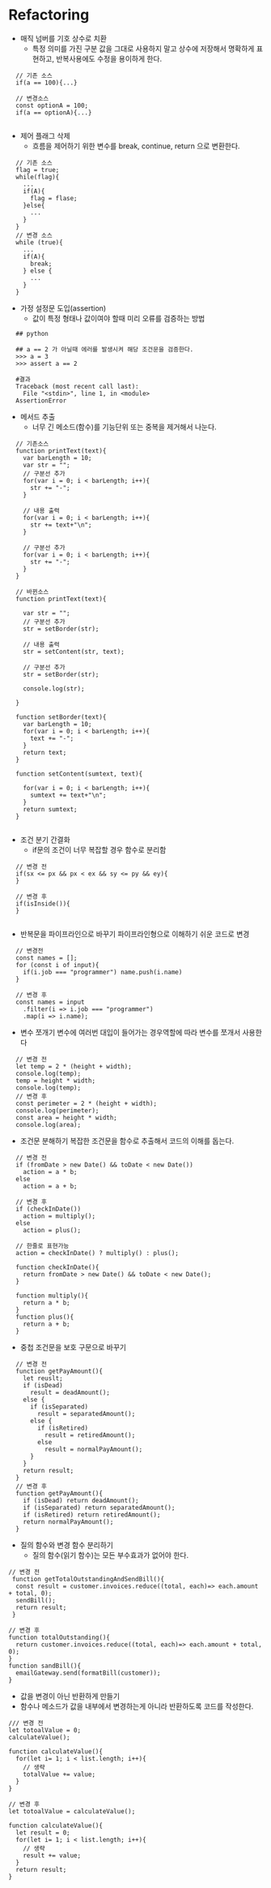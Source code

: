 # Refactoring

* 매직 넘버를 기호 상수로 치환
  + 특정 의미를 가진 구분 값을 그대로 사용하지 말고 상수에 저장해서 명확하게 표현하고,
  반복사용에도 수정을 용이하게 한다.
```
  // 기존 소스
  if(a == 100){...}
  
  // 변경소스
  const optionA = 100;
  if(a == optionA){...}
  
```

* 제어 플래그 삭제
  + 흐름을 제어하기 위한 변수를 break, continue, return 으로 변환한다.
```
  // 기존 소스
  flag = true;
  while(flag){
    ...
    if(A){
      flag = flase;
    }else{
      ...
    }
  }
  // 변경 소스
  while (true){
    ...
    if(A){
      break;
    } else {
      ...
    }
  }
```

* 가정 설정문 도입(assertion)
  + 값이 특정 형태나 값이여야 할때 미리 오류를 검증하는 방법
```
  ## python 
  
  ## a == 2 가 아닐때 에러를 발생시켜 해당 조건문을 검증한다.
  >>> a = 3
  >>> assert a == 2 

  #결과
  Traceback (most recent call last):
    File "<stdin>", line 1, in <module>
  AssertionError
```

* 메서드 추출
  + 너무 긴 메소드(함수)를 기능단위 또는 중복을 제거해서 나눈다.
```
  // 기존소스
  function printText(text){
    var barLength = 10;
    var str = "";
    // 구분선 추가
    for(var i = 0; i < barLength; i++){
      str += "-";
    }
    
    // 내용 출력
    for(var i = 0; i < barLength; i++){
      str += text+"\n";
    }
    
    // 구분선 추가
    for(var i = 0; i < barLength; i++){
      str += "-";
    }  
  }
  
  // 바뀐소스
  function printText(text){
    
    var str = "";
    // 구분선 추가
    str = setBorder(str);
    
    // 내용 출력
    str = setContent(str, text);
    
    // 구분선 추가
    str = setBorder(str);
    
    console.log(str);
    
  }
  
  function setBorder(text){
    var barLength = 10;
    for(var i = 0; i < barLength; i++){
      text += "-";
    }
    return text;
  }
  
  function setContent(sumtext, text){
    
    for(var i = 0; i < barLength; i++){
      sumtext += text+"\n";
    }
    return sumtext;
  }
  
```

* 조건 분기 간결화
  + if문의 조건이 너무 복잡할 경우 함수로 분리함
```
  // 변경 전
  if(sx <= px && px < ex && sy <= py && ey){
  }
  
  // 변경 후
  if(isInside()){
  }
  
```

* 반복문을 파이프라인으로 바꾸기
  파이프라인형으로 이해하기 쉬운 코드로 변경
```
  // 변경전
  const names = [];
  for (const i of input){
    if(i.job === "programmer") name.push(i.name)
  }
  
  // 변경 후
  const names = input
    .filter(i => i.job === "programmer")
    .map(i => i.name);
```

* 변수 쪼개기
  변수에 여러번 대입이 들어가는 경우역할에 따라 변수를 쪼개서 사용한다
```
  // 변경 전
  let temp = 2 * (height + width);
  console.log(temp);
  temp = height * width;
  console.log(temp);
  // 변경 후
  const perimeter = 2 * (height + width);
  console.log(perimeter);
  const area = height * width;
  console.log(area);
```

* 조건문 분해하기
  복잡한 조건문을 함수로 추출해서 코드의 이해를 돕는다.
```
  // 변경 전
  if (fromDate > new Date() && toDate < new Date())
    action = a * b;
  else
    action = a + b;
  
  // 변경 후
  if (checkInDate())
    action = multiply();
  else
    action = plus();
    
  // 한줄로 표현가능
  action = checkInDate() ? multiply() : plus();
      
  function checkInDate(){
    return fromDate > new Date() && toDate < new Date();
  }
  
  function multiply(){
    return a * b;
  }
  function plus(){
    return a + b;
  }
```

* 중첩 조건문을 보호 구문으로 바꾸기
```
  // 변경 전
  function getPayAmount(){
    let reuslt;
    if (isDead)
      result = deadAmount();
    else {
      if (isSeparated)
        result = separatedAmount();
      else {
        if (isRetired)
          result = retiredAmount();
        else
          result = normalPayAmount();
      }
    }
    return result;
  }
  // 변경 후
  function getPayAmount(){
    if (isDead) return deadAmount();
    if (isSeparated) return separatedAmount();
    if (isRetired) return retiredAmount();
    return normalPayAmount();
  }
```

* 질의 함수와 변경 함수 분리하기
  * 질의 함수(읽기 함수)는 모든 부수효과가 없어야 한다.
```
// 변경 전
 function getTotalOutstandingAndSendBill(){
  const result = customer.invoices.reduce((total, each)=> each.amount + total, 0);
  sendBill();
  return result;
 }

// 변경 후
function totalOutstanding(){
  return customer.invoices.reduce((total, each)=> each.amount + total, 0);
}
function sandBill(){
  emailGateway.send(formatBill(customer));
}
```

*  값을 변경이 아닌 반환하게 만들기
  * 함수나 메소드가 값을 내부에서 변경하는게 아니라 반환하도록 코드를 작성한다.
```
/// 변경 전
let totoalValue = 0;
calculateValue();

function calculateValue(){
  for(let i= 1; i < list.length; i++){
    // 생략
    totalValue += value;
  }
}

// 변경 후
let totoalValue = calculateValue();

function calculateValue(){
  let result = 0;
  for(let i= 1; i < list.length; i++){
    // 생략
    result += value;
  }
  return result;
}
```
